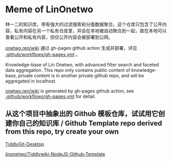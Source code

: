 # Meme of LinOnetwo

林一二的知识库，带有强大的过滤搜索和分面数据聚合。这个仓库只包含了公开内容，私有内容在另一个私有仓库里，并会在本地被自动聚合到一起，故在本地可以查看公开和私有内容，但仅公开内容会被部署到公网。

[onetwo.ren/wiki](https://onetwo.ren/wiki/) 通过 gh-pages github action 生成并部署，详见 [.github/workflows/gh-pages.yml](.github/workflows/gh-pages.yml) 。

Knowledge-base of Lin Onetwo, with advanced filter search and faceted data aggregation. This repo only contains public content of knowledge-base, private content is in another private github repo, and will be aggregated in localhost.

[onetwo.ren/wiki](https://onetwo.ren/wiki/) is generated by gh-pages github action, see [.github/workflows/gh-pages.yml](.github/workflows/gh-pages.yml) for detail.

## 从这个项目中抽象出的 Github 模板仓库，试试用它创建你自己的知识库 / Github Template repo derived from this repo, try create your own


[TiddlyGit-Desktop](https://github.com/tiddly-gittly/TiddlyGit-Desktop)

[linonetwo/Tiddlywiki-NodeJS-Github-Template](https://github.com/linonetwo/Tiddlywiki-NodeJS-Github-Template)
